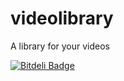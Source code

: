 videolibrary
============

A library for your videos

[![Bitdeli Badge](https://d2weczhvl823v0.cloudfront.net/mgonto/videolibrary/trend.png)](https://bitdeli.com/free "Bitdeli Badge")

